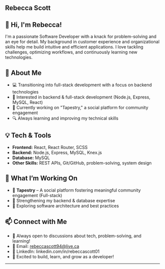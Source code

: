 ## Rebecca Scott

## 👋 Hi, I'm Rebecca!
I'm a passionate Software Developer with a knack for problem-solving and an eye for detail. My background in customer experience and organizational skills help me build intuitive and efficient applications. I love tackling challenges, optimizing workflows, and continuously learning new technologies.

## 🔹 About Me
- 💻 Transitioning into full-stack development with a focus on backend technologies
- 🎯 Interested in backend & full-stack development (Node.js, Express, MySQL, React)
- 🚀 Currently working on "Tapestry," a social platform for community engagement
- 🔍 Always learning and improving my technical skills

## 💡 Tech & Tools
- **Frontend:** React, React Router, SCSS
- **Backend:** Node.js, Express, MySQL, Knex.js
- **Database:** MySQL
- **Other Skills:** REST APIs, Git/GitHub, problem-solving, system design

## 📌 What I’m Working On
- 🔹 **Tapestry** – A social platform fostering meaningful community engagement (Full-stack)
- 🔹 Strengthening my backend & database expertise
- 🔹 Exploring software architecture and best practices

## 📫 Connect with Me
- 💬 Always open to discussions about tech, problem-solving, and learning!
- 📧 Email: rebeccascott94@live.ca
- 🔗 LinkedIn: linkedin.com/in/rebeccascott01
- 🚀 Excited to build, learn, and grow as a developer!

---


